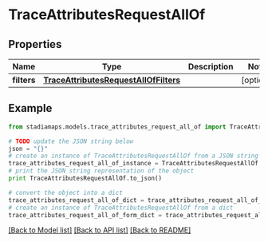 # TraceAttributesRequestAllOf


## Properties
Name | Type | Description | Notes
------------ | ------------- | ------------- | -------------
**filters** | [**TraceAttributesRequestAllOfFilters**](TraceAttributesRequestAllOfFilters.md) |  | [optional] 

## Example

```python
from stadiamaps.models.trace_attributes_request_all_of import TraceAttributesRequestAllOf

# TODO update the JSON string below
json = "{}"
# create an instance of TraceAttributesRequestAllOf from a JSON string
trace_attributes_request_all_of_instance = TraceAttributesRequestAllOf.from_json(json)
# print the JSON string representation of the object
print TraceAttributesRequestAllOf.to_json()

# convert the object into a dict
trace_attributes_request_all_of_dict = trace_attributes_request_all_of_instance.to_dict()
# create an instance of TraceAttributesRequestAllOf from a dict
trace_attributes_request_all_of_form_dict = trace_attributes_request_all_of.from_dict(trace_attributes_request_all_of_dict)
```
[[Back to Model list]](../README.md#documentation-for-models) [[Back to API list]](../README.md#documentation-for-api-endpoints) [[Back to README]](../README.md)


